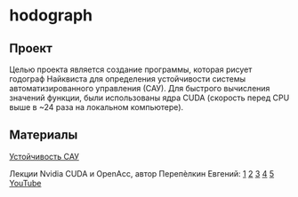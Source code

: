 # hodograph
## Проект
Целью проекта является создание программы, которая рисует годограф Найквиста для определения устойчивости системы автоматизированного управления (САУ). Для быстрого вычисления значений функции, были использованы ядра CUDA (скорость перед CPU выше в ~24 раза на локальном компьютере). 

## Материалы
<a href="./lectures/Устойчивость САУ.pdf">Устойчивость САУ</a>

Лекции Nvidia CUDA и OpenAcc, автор Перепѐлкин Евгений:
<a href="./lectures/cuda/lecture_1.pdf">1</a>
<a href="./lectures/cuda/lecture_2.pdf">2</a>
<a href="./lectures/cuda/lecture_3.pdf">3</a>
<a href="./lectures/cuda/lecture_4.pdf">4</a>
<a href="./lectures/cuda/lecture_5.pdf">5</a></br>
<a href="https://www.youtube.com/watch?v=Oqebkc0NO_8&list=PLm-uOMcFd8g546LtmBTY1SEMb8SWk72x8&ab_channel=EvgenyPerepelkin">YouTube</a>
